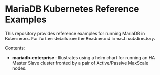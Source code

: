 # MariaDB Kubernetes Reference Examples
This repository provides reference examples for running MariaDB in Kubernetes. For further details see the Readme.md in each subdirectory.

Contents:
* **mariadb-enterprise** : Illustrates using a helm chart for running an HA Master Slave cluster fronted by a pair of Active/Passive MaxScale nodes.
